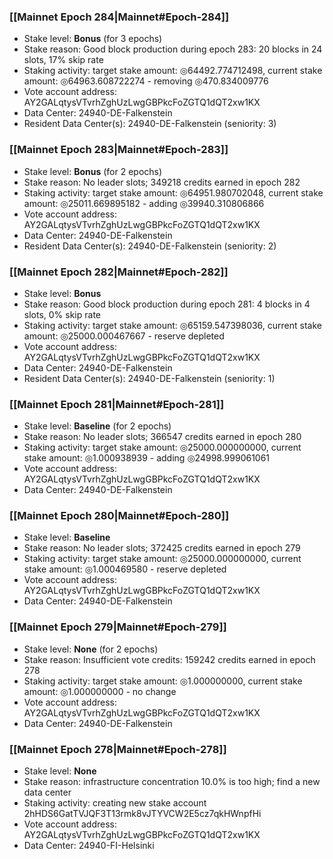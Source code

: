 ### [[Mainnet Epoch 284|Mainnet#Epoch-284]]
* Stake level: **Bonus** (for 3 epochs)
* Stake reason: Good block production during epoch 283: 20 blocks in 24 slots, 17% skip rate
* Staking activity: target stake amount: ◎64492.774712498, current stake amount: ◎64963.608722274 - removing ◎470.834009776
* Vote account address: AY2GALqtysVTvrhZghUzLwgGBPkcFoZGTQ1dQT2xw1KX
* Data Center: 24940-DE-Falkenstein
* Resident Data Center(s): 24940-DE-Falkenstein (seniority: 3)
### [[Mainnet Epoch 283|Mainnet#Epoch-283]]
* Stake level: **Bonus** (for 2 epochs)
* Stake reason: No leader slots; 349218 credits earned in epoch 282
* Staking activity: target stake amount: ◎64951.980702048, current stake amount: ◎25011.669895182 - adding ◎39940.310806866
* Vote account address: AY2GALqtysVTvrhZghUzLwgGBPkcFoZGTQ1dQT2xw1KX
* Data Center: 24940-DE-Falkenstein
* Resident Data Center(s): 24940-DE-Falkenstein (seniority: 2)
### [[Mainnet Epoch 282|Mainnet#Epoch-282]]
* Stake level: **Bonus**
* Stake reason: Good block production during epoch 281: 4 blocks in 4 slots, 0% skip rate
* Staking activity: target stake amount: ◎65159.547398036, current stake amount: ◎25000.000467667 - reserve depleted
* Vote account address: AY2GALqtysVTvrhZghUzLwgGBPkcFoZGTQ1dQT2xw1KX
* Data Center: 24940-DE-Falkenstein
* Resident Data Center(s): 24940-DE-Falkenstein (seniority: 1)
### [[Mainnet Epoch 281|Mainnet#Epoch-281]]
* Stake level: **Baseline** (for 2 epochs)
* Stake reason: No leader slots; 366547 credits earned in epoch 280
* Staking activity: target stake amount: ◎25000.000000000, current stake amount: ◎1.000938939 - adding ◎24998.999061061
* Vote account address: AY2GALqtysVTvrhZghUzLwgGBPkcFoZGTQ1dQT2xw1KX
* Data Center: 24940-DE-Falkenstein
### [[Mainnet Epoch 280|Mainnet#Epoch-280]]
* Stake level: **Baseline**
* Stake reason: No leader slots; 372425 credits earned in epoch 279
* Staking activity: target stake amount: ◎25000.000000000, current stake amount: ◎1.000469580 - reserve depleted
* Vote account address: AY2GALqtysVTvrhZghUzLwgGBPkcFoZGTQ1dQT2xw1KX
* Data Center: 24940-DE-Falkenstein
### [[Mainnet Epoch 279|Mainnet#Epoch-279]]
* Stake level: **None** (for 2 epochs)
* Stake reason: Insufficient vote credits: 159242 credits earned in epoch 278
* Staking activity: target stake amount: ◎1.000000000, current stake amount: ◎1.000000000 - no change
* Vote account address: AY2GALqtysVTvrhZghUzLwgGBPkcFoZGTQ1dQT2xw1KX
* Data Center: 24940-DE-Falkenstein
### [[Mainnet Epoch 278|Mainnet#Epoch-278]]
* Stake level: **None**
* Stake reason: infrastructure concentration 10.0% is too high; find a new data center
* Staking activity: creating new stake account 2hHDS6GatTVJQF3T13rmk8vJTYVCW2E5cz7qkHWnpfHi
* Vote account address: AY2GALqtysVTvrhZghUzLwgGBPkcFoZGTQ1dQT2xw1KX
* Data Center: 24940-FI-Helsinki